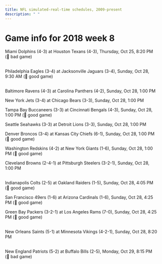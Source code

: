 ```yaml
---
title: NFL simulated-real-time schedules, 2009-present
description: " "
---
```


# Game info for 2018 week 8

Miami Dolphins (4-3) at Houston Texans (4-3), Thursday, Oct 25, 8:20 PM (:red_circle: bad game)

<br/>Philadelphia Eagles (3-4) at Jacksonville Jaguars (3-4), Sunday, Oct 28, 9:30 AM (:football: good game)

<br/>Baltimore Ravens (4-3) at Carolina Panthers (4-2), Sunday, Oct 28, 1:00 PM

New York Jets (3-4) at Chicago Bears (3-3), Sunday, Oct 28, 1:00 PM

Tampa Bay Buccaneers (3-3) at Cincinnati Bengals (4-3), Sunday, Oct 28, 1:00 PM (:football: good game)

Seattle Seahawks (3-3) at Detroit Lions (3-3), Sunday, Oct 28, 1:00 PM

Denver Broncos (3-4) at Kansas City Chiefs (6-1), Sunday, Oct 28, 1:00 PM (:football: good game)

Washington Redskins (4-2) at New York Giants (1-6), Sunday, Oct 28, 1:00 PM (:football: good game)

Cleveland Browns (2-4-1) at Pittsburgh Steelers (3-2-1), Sunday, Oct 28, 1:00 PM

<br/>Indianapolis Colts (2-5) at Oakland Raiders (1-5), Sunday, Oct 28, 4:05 PM (:football: good game)

San Francisco 49ers (1-6) at Arizona Cardinals (1-6), Sunday, Oct 28, 4:25 PM (:football: good game)

Green Bay Packers (3-2-1) at Los Angeles Rams (7-0), Sunday, Oct 28, 4:25 PM (:football: good game)

<br/>New Orleans Saints (5-1) at Minnesota Vikings (4-2-1), Sunday, Oct 28, 8:20 PM

<br/>New England Patriots (5-2) at Buffalo Bills (2-5), Monday, Oct 29, 8:15 PM (:red_circle: bad game)

